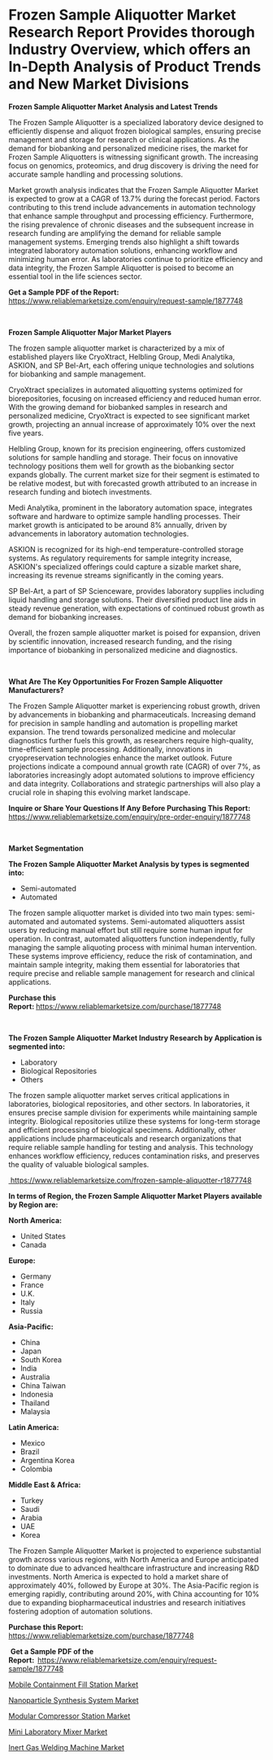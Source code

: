 <p><h1>Frozen Sample Aliquotter Market Research Report Provides thorough Industry Overview, which offers an In-Depth Analysis of Product Trends and New Market Divisions</h1></p><p><strong>Frozen Sample Aliquotter Market Analysis and Latest Trends</strong></p>
<p><p>The Frozen Sample Aliquotter is a specialized laboratory device designed to efficiently dispense and aliquot frozen biological samples, ensuring precise management and storage for research or clinical applications. As the demand for biobanking and personalized medicine rises, the market for Frozen Sample Aliquotters is witnessing significant growth. The increasing focus on genomics, proteomics, and drug discovery is driving the need for accurate sample handling and processing solutions.</p><p>Market growth analysis indicates that the Frozen Sample Aliquotter Market is expected to grow at a CAGR of 13.7% during the forecast period. Factors contributing to this trend include advancements in automation technology that enhance sample throughput and processing efficiency. Furthermore, the rising prevalence of chronic diseases and the subsequent increase in research funding are amplifying the demand for reliable sample management systems. Emerging trends also highlight a shift towards integrated laboratory automation solutions, enhancing workflow and minimizing human error. As laboratories continue to prioritize efficiency and data integrity, the Frozen Sample Aliquotter is poised to become an essential tool in the life sciences sector.</p></p>
<p><strong>Get a Sample PDF of the Report:&nbsp;</strong> <a href="https://www.reliablemarketsize.com/enquiry/request-sample/1877748?utm_campaign=1999&utm_medium=2&utm_source=Github&utm_content=ia&utm_term=28022025&utm_id=frozen-sample-aliquotter">https://www.reliablemarketsize.com/enquiry/request-sample/1877748</a></p>
<p>&nbsp;</p>
<p><strong>Frozen Sample Aliquotter Major Market Players</strong></p>
<p><p>The frozen sample aliquotter market is characterized by a mix of established players like CryoXtract, Helbling Group, Medi Analytika, ASKION, and SP Bel-Art, each offering unique technologies and solutions for biobanking and sample management.</p><p>CryoXtract specializes in automated aliquotting systems optimized for biorepositories, focusing on increased efficiency and reduced human error. With the growing demand for biobanked samples in research and personalized medicine, CryoXtract is expected to see significant market growth, projecting an annual increase of approximately 10% over the next five years.</p><p>Helbling Group, known for its precision engineering, offers customized solutions for sample handling and storage. Their focus on innovative technology positions them well for growth as the biobanking sector expands globally. The current market size for their segment is estimated to be relative modest, but with forecasted growth attributed to an increase in research funding and biotech investments.</p><p>Medi Analytika, prominent in the laboratory automation space, integrates software and hardware to optimize sample handling processes. Their market growth is anticipated to be around 8% annually, driven by advancements in laboratory automation technologies.</p><p>ASKION is recognized for its high-end temperature-controlled storage systems. As regulatory requirements for sample integrity increase, ASKION's specialized offerings could capture a sizable market share, increasing its revenue streams significantly in the coming years.</p><p>SP Bel-Art, a part of SP Scienceware, provides laboratory supplies including liquid handling and storage solutions. Their diversified product line aids in steady revenue generation, with expectations of continued robust growth as demand for biobanking increases.</p><p>Overall, the frozen sample aliquotter market is poised for expansion, driven by scientific innovation, increased research funding, and the rising importance of biobanking in personalized medicine and diagnostics.</p></p>
<p>&nbsp;</p>
<p><strong>What Are The Key Opportunities For Frozen Sample Aliquotter Manufacturers?</strong></p>
<p><p>The Frozen Sample Aliquotter market is experiencing robust growth, driven by advancements in biobanking and pharmaceuticals. Increasing demand for precision in sample handling and automation is propelling market expansion. The trend towards personalized medicine and molecular diagnostics further fuels this growth, as researchers require high-quality, time-efficient sample processing. Additionally, innovations in cryopreservation technologies enhance the market outlook. Future projections indicate a compound annual growth rate (CAGR) of over 7%, as laboratories increasingly adopt automated solutions to improve efficiency and data integrity. Collaborations and strategic partnerships will also play a crucial role in shaping this evolving market landscape.</p></p>
<p><strong>Inquire or Share Your Questions If Any Before Purchasing This Report:</strong> <a href="https://www.reliablemarketsize.com/enquiry/pre-order-enquiry/1877748?utm_campaign=1999&utm_medium=2&utm_source=Github&utm_content=ia&utm_term=28022025&utm_id=frozen-sample-aliquotter">https://www.reliablemarketsize.com/enquiry/pre-order-enquiry/1877748</a></p>
<p>&nbsp;</p>
<p><strong>Market Segmentation</strong></p>
<p><strong>The Frozen Sample Aliquotter Market Analysis by types is segmented into:</strong></p>
<p><ul><li>Semi-automated</li><li>Automated</li></ul></p>
<p><p>The frozen sample aliquotter market is divided into two main types: semi-automated and automated systems. Semi-automated aliquotters assist users by reducing manual effort but still require some human input for operation. In contrast, automated aliquotters function independently, fully managing the sample aliquoting process with minimal human intervention. These systems improve efficiency, reduce the risk of contamination, and maintain sample integrity, making them essential for laboratories that require precise and reliable sample management for research and clinical applications.</p></p>
<p><strong>Purchase this Report:&nbsp;</strong><a href="https://www.reliablemarketsize.com/purchase/1877748?utm_campaign=1999&utm_medium=2&utm_source=Github&utm_content=ia&utm_term=28022025&utm_id=frozen-sample-aliquotter">https://www.reliablemarketsize.com/purchase/1877748</a></p>
<p>&nbsp;</p>
<p><strong>The Frozen Sample Aliquotter Market Industry Research by Application is segmented into:</strong></p>
<p><ul><li>Laboratory</li><li>Biological Repositories</li><li>Others</li></ul></p>
<p><p>The frozen sample aliquotter market serves critical applications in laboratories, biological repositories, and other sectors. In laboratories, it ensures precise sample division for experiments while maintaining sample integrity. Biological repositories utilize these systems for long-term storage and efficient processing of biological specimens. Additionally, other applications include pharmaceuticals and research organizations that require reliable sample handling for testing and analysis. This technology enhances workflow efficiency, reduces contamination risks, and preserves the quality of valuable biological samples.</p></p>
<p><a href="https://www.reliablemarketsize.com/frozen-sample-aliquotter-r1877748?utm_campaign=1999&utm_medium=2&utm_source=Github&utm_content=ia&utm_term=28022025&utm_id=frozen-sample-aliquotter">&nbsp;https://www.reliablemarketsize.com/frozen-sample-aliquotter-r1877748</a></p>
<p><strong>In terms of Region, the Frozen Sample Aliquotter Market Players available by Region are:</strong></p>
<p>
    <p> <strong> North America: </strong>
        <ul>
            <li>United States</li>
            <li>Canada</li>
        </ul>
        </p> 
    <p> <strong> Europe: </strong>
        <ul>
            <li>Germany</li>
            <li>France</li>
            <li>U.K.</li>
            <li>Italy</li>
            <li>Russia</li>
        </ul>
        </p> 
    <p> <strong> Asia-Pacific: </strong>
        <ul>
            <li>China</li>
            <li>Japan</li>
            <li>South Korea</li>
            <li>India</li>
            <li>Australia</li>
            <li>China Taiwan</li>
            <li>Indonesia</li>
            <li>Thailand</li>
            <li>Malaysia</li>
        </ul>
        </p> 
    <p> <strong> Latin America: </strong>
        <ul>
            <li>Mexico</li>
            <li>Brazil</li>
            <li>Argentina Korea</li>
            <li>Colombia</li>
        </ul>
        </p> 
    <p> <strong> Middle East & Africa: </strong>
        <ul>
            <li>Turkey</li>
            <li>Saudi</li>
            <li>Arabia</li>
            <li>UAE</li>
            <li>Korea</li>
        </ul>
    </p>
    </p>
<p><p>The Frozen Sample Aliquotter Market is projected to experience substantial growth across various regions, with North America and Europe anticipated to dominate due to advanced healthcare infrastructure and increasing R&D investments. North America is expected to hold a market share of approximately 40%, followed by Europe at 30%. The Asia-Pacific region is emerging rapidly, contributing around 20%, with China accounting for 10% due to expanding biopharmaceutical industries and research initiatives fostering adoption of automation solutions.</p></p>
<p><strong>Purchase this Report: </strong><a href="https://www.reliablemarketsize.com/purchase/1877748?utm_campaign=1999&utm_medium=2&utm_source=Github&utm_content=ia&utm_term=28022025&utm_id=frozen-sample-aliquotter">https://www.reliablemarketsize.com/purchase/1877748</a></p>
<p>&nbsp;<strong>Get a Sample PDF of the Report:&nbsp;&nbsp;</strong><a href="https://www.reliablemarketsize.com/enquiry/request-sample/1877748?utm_campaign=1999&utm_medium=2&utm_source=Github&utm_content=ia&utm_term=28022025&utm_id=frozen-sample-aliquotter">https://www.reliablemarketsize.com/enquiry/request-sample/1877748</a></p>
<p><strong></strong></p>
<p><p><a href="https://github.com/sawrovpipolo/Market-Research-Report-List-1/blob/main/mobile-containment-fill-station-market.md?utm_campaign=1999&utm_medium=2&utm_source=Github&utm_content=ia&utm_term=28022025&utm_id=frozen-sample-aliquotter">Mobile Containment Fill Station Market</a></p><p><a href="https://github.com/nkbaroga/Market-Research-Report-List-1/blob/main/nanoparticle-synthesis-system-market.md?utm_campaign=1999&utm_medium=2&utm_source=Github&utm_content=ia&utm_term=28022025&utm_id=frozen-sample-aliquotter">Nanoparticle Synthesis System Market</a></p><p><a href="https://github.com/ritooesiaba/Market-Research-Report-List-1/blob/main/modular-compressor-station-market.md?utm_campaign=1999&utm_medium=2&utm_source=Github&utm_content=ia&utm_term=28022025&utm_id=frozen-sample-aliquotter">Modular Compressor Station Market</a></p><p><a href="https://github.com/hedbomkrahe/Market-Research-Report-List-1/blob/main/mini-laboratory-mixer-market.md?utm_campaign=1999&utm_medium=2&utm_source=Github&utm_content=ia&utm_term=28022025&utm_id=frozen-sample-aliquotter">Mini Laboratory Mixer Market</a></p><p><a href="https://github.com/elvutedipela/Market-Research-Report-List-1/blob/main/inert-gas-welding-machine-market.md?utm_campaign=1999&utm_medium=2&utm_source=Github&utm_content=ia&utm_term=28022025&utm_id=frozen-sample-aliquotter">Inert Gas Welding Machine Market</a></p></p>